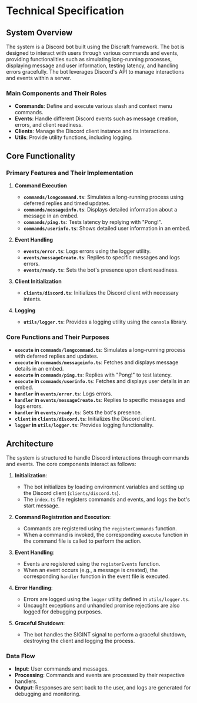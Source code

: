 # Technical Specification

## System Overview
The system is a Discord bot built using the Discraft framework. The bot is designed to interact with users through various commands and events, providing functionalities such as simulating long-running processes, displaying message and user information, testing latency, and handling errors gracefully. The bot leverages Discord's API to manage interactions and events within a server.

### Main Components and Their Roles
- **Commands**: Define and execute various slash and context menu commands.
- **Events**: Handle different Discord events such as message creation, errors, and client readiness.
- **Clients**: Manage the Discord client instance and its interactions.
- **Utils**: Provide utility functions, including logging.

## Core Functionality
### Primary Features and Their Implementation

1. **Command Execution**
   - **`commands/longcommand.ts`**: Simulates a long-running process using deferred replies and timed updates.
   - **`commands/messageinfo.ts`**: Displays detailed information about a message in an embed.
   - **`commands/ping.ts`**: Tests latency by replying with "Pong!".
   - **`commands/userinfo.ts`**: Shows detailed user information in an embed.

2. **Event Handling**
   - **`events/error.ts`**: Logs errors using the logger utility.
   - **`events/messageCreate.ts`**: Replies to specific messages and logs errors.
   - **`events/ready.ts`**: Sets the bot's presence upon client readiness.

3. **Client Initialization**
   - **`clients/discord.ts`**: Initializes the Discord client with necessary intents.

4. **Logging**
   - **`utils/logger.ts`**: Provides a logging utility using the `consola` library.

### Core Functions and Their Purposes
- **`execute` in `commands/longcommand.ts`**: Simulates a long-running process with deferred replies and updates.
- **`execute` in `commands/messageinfo.ts`**: Fetches and displays message details in an embed.
- **`execute` in `commands/ping.ts`**: Replies with "Pong!" to test latency.
- **`execute` in `commands/userinfo.ts`**: Fetches and displays user details in an embed.
- **`handler` in `events/error.ts`**: Logs errors.
- **`handler` in `events/messageCreate.ts`**: Replies to specific messages and logs errors.
- **`handler` in `events/ready.ts`**: Sets the bot's presence.
- **`client` in `clients/discord.ts`**: Initializes the Discord client.
- **`logger` in `utils/logger.ts`**: Provides logging functionality.

## Architecture
The system is structured to handle Discord interactions through commands and events. The core components interact as follows:

1. **Initialization**:
   - The bot initializes by loading environment variables and setting up the Discord client (`clients/discord.ts`).
   - The `index.ts` file registers commands and events, and logs the bot's start message.

2. **Command Registration and Execution**:
   - Commands are registered using the `registerCommands` function.
   - When a command is invoked, the corresponding `execute` function in the command file is called to perform the action.

3. **Event Handling**:
   - Events are registered using the `registerEvents` function.
   - When an event occurs (e.g., a message is created), the corresponding `handler` function in the event file is executed.

4. **Error Handling**:
   - Errors are logged using the `logger` utility defined in `utils/logger.ts`.
   - Uncaught exceptions and unhandled promise rejections are also logged for debugging purposes.

5. **Graceful Shutdown**:
   - The bot handles the SIGINT signal to perform a graceful shutdown, destroying the client and logging the process.

### Data Flow
- **Input**: User commands and messages.
- **Processing**: Commands and events are processed by their respective handlers.
- **Output**: Responses are sent back to the user, and logs are generated for debugging and monitoring.